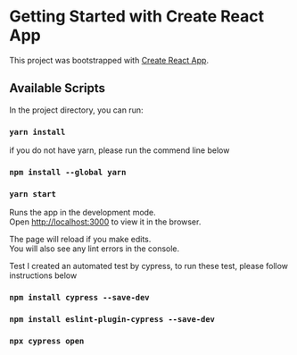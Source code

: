 # Getting Started with Create React App

This project was bootstrapped with [Create React App](https://github.com/facebook/create-react-app).

## Available Scripts

In the project directory, you can run:

### `yarn install`

if you do not have yarn, please run the commend line below

### `npm install --global yarn`

### `yarn start`

Runs the app in the development mode.\
Open [http://localhost:3000](http://localhost:3000) to view it in the browser.

The page will reload if you make edits.\
You will also see any lint errors in the console.

Test
I created an automated test by cypress, to run these test, please follow instructions below

### `npm install cypress --save-dev`

### `npm install eslint-plugin-cypress --save-dev`

### `npx cypress open`
